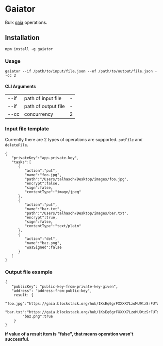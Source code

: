 # Gaiator

Bulk <a href="https://github.com/blockstack/gaia">gaia</a> operations.

## Installation 

`npm install -g gaiator`

### Usage

`gaiator --if /path/to/input/file.json --of /path/to/output/file.json --cc 2`

#### CLI Arguments

<table>
<tr>
<td>--if</td>
<td>path of input file</td>
<td>-</td>
</tr>
<tr>
<td>--if</td>
<td>path of output file</td>
<td>-</td>
</tr>
<tr>
<td>--cc</td>
<td>concurrency</td>
<td>2</td>
</tr>
</table>


### Input file template

Currently there are 2 types of operations are supported. `putFile` and `deleteFile`.

```
{
   "privateKey":"app-private-key",
   "tasks":[
      {
         "action":"put",
         "name":"foo.jpg",
         "path":"/Users/talhasch/Desktop/images/foo.jpg",
         "encrypt":false,
         "sign":false,
         "contentType":"image/jpeg"
      },
      {
         "action":"put",
         "name":"bar.txt",
         "path":"/Users/talhasch/Desktop/images/bar.txt",
         "encrypt":true,
         "sign":false,
         "contentType":"text/plain"
      },
      {
         "action":"del",
         "name":"baz.png",
         "wasSigned":false
      }
   ]
}
```

### Output file example

```
{
   "publicKey": "public-key-from-private-key-given",
   "address": "address-from-public-key",
    result: {
        "foo.jpg":"https://gaia.blockstack.org/hub/1KsEq6grFXXXX7LzoMU9tzSrFUTxaN6di9/foo.jpg",
        "bar.txt":"https://gaia.blockstack.org/hub/1KsEq6grFXXXX7LzoMU9tzSrFUTxaN6di9/bar.txt",
        "baz.png":true
    }
}
```

**if value of a result item is "false", that means operation wasn't successful.**
